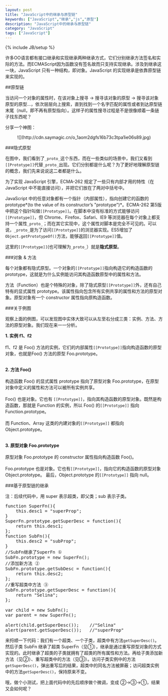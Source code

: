 ```yaml
---
layout: post
title: "JavaScript中的继承与原型链"
keywords: ["JavaScript","继承","js","原型"]
description: "JavaScript中的继承与原型链"
category: "JavaScript"
tags: ["JavaScript"]
---
```

{% include JB/setup %}

许多OO语言都有接口继承和实现继承两种继承方式，它们分别继承方法签名和实际的方法。而ECMAScript因为函数没有签名故而只支持实现继承。涉及到继承这一块，JavaScript 只有一种结构，即对象。JavaScript 的实现继承是依靠原型链来实现的。

##原型链

当访问一个对象的属性时，在该对象上搜寻 → 搜寻该对象的原型 → 搜寻该对象原型的原型...，依次层层向上搜索，直到找到一个名字匹配的属性或者到达原型链末尾（null，即不再有原型指向）。这样子的属性搜寻过程是不是很像顺着一条链子找东西呢？

分享一个神图：

<center>![](http://cdn.saymagic.cn/o_1aom2dgfs16b73c3tpa1ie06s89.jpg)</center>

###隐式原型

在图中，我们看到了`_proto_`这个东西，而在一些类似的场景中，我们又看到`[[Prototype]]`代替`_proto_`出现。它们分别都是什么呢？为了更好地理解原型链的概念，我们先来说说这二者都是什么。

为了实现 JavaScript 引擎，ECMA-262 规定了一些只有内部才用的特性（在 JavaScript 中不能直接访问），并把它们放在了两对中括号中。

JavaScript 中的任意对象都有一个指针（内部属性），指向创建它的函数的 prototype*(to the value of its constructor’s "prototype")*。ECMA-262 第5版中把这个指针叫做`[[Prototype]]`。在脚本中没有标准的方式能够访问`[[Prototype]]`，但 Chrome、Firefox、Safari、IE9 等浏览器在每个对象上都支持一个属性`_proto_`；而在其它实现中，这个属性对脚本是完全不可见的。可以说，`_proto_`是为了访问`[[Prototype]]`的浏览器实现。ES5增加了`Object.getPrototypeOf()`方法，能够返回`[[Prototype]]`值。

这里的`[[Prototype]]`(也可理解为`_proto_`）就是**隐式原型**。

###对象 & 方法

<span class="txt">每个对象都有隐式原型。一个对象的`[[Prototype]]`指向构造它的构造函数的 prototype，</span>这就是为什么实例能访问其构造函数原型中的属性和方法。

<span class="txt">方法（Function）也是个特殊的对象，除了隐式原型`[[Prototype]]`外，还有自己特有的显式属性 prototype。该属性指向包含所有实例共享的属性和方法的原型对象。</span>原型对象有一个 constructor 属性指向原构造函数。

###关于例图

观察上面的例图，可以发现图中实体大致可以从左至右分成三类：实例、方法、方法的原型对象。我们现在来一一分析。

**1. 实例 f1、f2**<br/><br/>
f1、f2 是 Foo() 方法的实例，它们的内部属性`[[Prototype]]`指向构造函数的原型对象，也就是Foo() 方法的原型 Foo.prototype。<br /><br/>

**2. 方法 Foo()**<br/><br/>
构造函数 Foo() 的显式属性 prototype 指向了原型对象 Foo.prototype，在原型对象中定义的属性和方法可以被所有实例共享。<br/><br/>
Foo() 也是对象。它也有 `[[Prototype]]`，指向其构造函数的原型对象。既然是构造函数，那就是 Function 的实例，所以 Foo() 的`[[Prototype]]` 指向 Function.prototype。<br/><br/>
而 Function、Array 这类的内建对象的`[[Prototype]]` 都指向 Object.prototype。
<br/><br/>

**3. 原型对象 Foo.prototype**<br/><br/>
原型对象 Foo.prototype 的 constructor 属性指向构造函数 Foo()。<br/><br/>
Foo.prototype 也是对象。它也有`[[Prototype]]`，指向它的构造函数的原型对象 Object.prototype。
最后，Object.prototype 的`[[Prototype]]` 指向 null。

###基于原型链的继承

注：后续代码中，用 super 表示超类，即父类；sub 表示子类。

<pre>
function SuperFn(){
    this.desc1 = "superProp";
}
SuperFn.prototype.getSuperDesc = function(){
    return this.desc1;
};
function SubFn(){
    this.desc2 = "subProp";
}
//SubFn继承了SuperFn ①
SubFn.prototype = new SuperFn();
//添加新方法 ②
SubFn.prototype.getSubDesc = function(){
    return this.desc2;
};
//重写超类中方法 ③
SubFn.prototype.getSuperDesc = function(){
    return "Selina";
};

var child = new SubFn();
var parent = new SuperFn();

alert(child.getSuperDesc());	//"Selina"
alert(parent.getSuperDesc());	//"superProp"
</pre>

来捋顺一下代码：我们有一个超类、一个子类，超类中有方法`getSuperDesc()`。然后子类 SubFn 继承了超类 SuperFn（见①），继承是通过重写原型对象的方式实现的。此时继承了超类的子类就拥有了超类的所有属性和方法。再给子类添加新方法（见②）、重写超类中的方法（见③）。访问子类实例中的方法`getSuperDesc()`，弹出重写后的结果，超类中的同名方法被屏蔽；访问超类实例中的方法`getSuperDesc()`，保持原来不变。

哦，做个小测试，把上面代码中的先后顺序做个微调，变成 ②→③→①，结果又会如何呢？

<pre>

</pre>